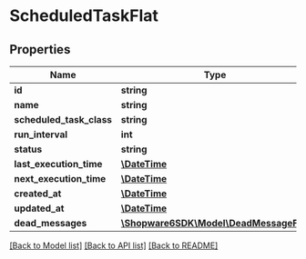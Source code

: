 # ScheduledTaskFlat

## Properties
Name | Type | Description | Notes
------------ | ------------- | ------------- | -------------
**id** | **string** |  | [optional] 
**name** | **string** |  | 
**scheduled_task_class** | **string** |  | 
**run_interval** | **int** |  | 
**status** | **string** |  | 
**last_execution_time** | [**\DateTime**](\DateTime.md) |  | [optional] 
**next_execution_time** | [**\DateTime**](\DateTime.md) |  | 
**created_at** | [**\DateTime**](\DateTime.md) |  | 
**updated_at** | [**\DateTime**](\DateTime.md) |  | 
**dead_messages** | [**\Shopware6SDK\Model\DeadMessageFlat**](DeadMessageFlat.md) |  | [optional] 

[[Back to Model list]](../../README.md#documentation-for-models) [[Back to API list]](../../README.md#documentation-for-api-endpoints) [[Back to README]](../../README.md)

